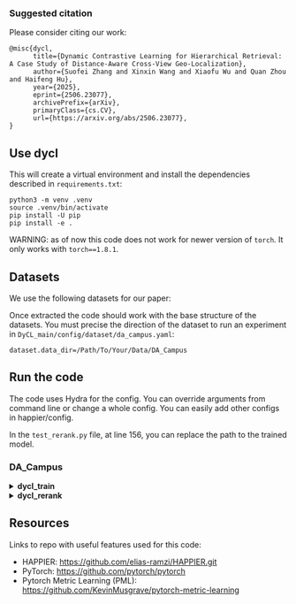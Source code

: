 

### Suggested citation

Please consider citing our work:

```
@misc{dycl,
      title={Dynamic Contrastive Learning for Hierarchical Retrieval: A Case Study of Distance-Aware Cross-View Geo-Localization}, 
      author={Suofei Zhang and Xinxin Wang and Xiaofu Wu and Quan Zhou and Haifeng Hu},
      year={2025},
      eprint={2506.23077},
      archivePrefix={arXiv},
      primaryClass={cs.CV},
      url={https://arxiv.org/abs/2506.23077}, 
}

```




## Use dycl

This will create a virtual environment and install the dependencies described in `requirements.txt`:

```
python3 -m venv .venv
source .venv/bin/activate
pip install -U pip
pip install -e .
```

WARNING: as of now this code does not work for newer version of `torch`. It only works with `torch==1.8.1`.


## Datasets

We use the following datasets for our paper:


Once extracted the code should work with the base structure of the datasets. You must precise the direction of the dataset to run an experiment in `DyCL_main/config/dataset/da_campus.yaml`:

```
dataset.data_dir=/Path/To/Your/Data/DA_Campus
```


## Run the code

The code uses Hydra for the config. You can override arguments from command line or change a whole config. You can easily add other configs in happier/config.

In the `test_rerank.py` file, at line 156, you can replace the path to the trained model.
### DA_Campus

<details>
  <summary><b>dycl_train</b></summary><br/>

```
CUDA_VISIBLE_DEVICES='0' python run_dycl.py \
'experience.experiment_name=dycl_da_campus' \
'experience.log_dir=experiments/dycl_train' \
experience.seed=0 \
experience.accuracy_calculator.compute_for_hierarchy_levels=[0,1,2] \
experience.accuracy_calculator.with_rerank=False \
experience.max_iter=300 \
experience.warmup_step=5 \
optimizer=da_campus \
model=resnet_ln \
transform=da_campus \
dataset=da_campus \
dataset_test=da_campus \
loss=dycl
```

</details>

<details>
  <summary><b>dycl_rerank</b></summary><br/>

```
CUDA_VISIBLE_DEVICES='0' python test_rerank.py \
'experience.experiment_name=dycl_da_campus' \
'experience.log_dir=experiments/dycl_rerank' \
experience.seed=0 \
experience.accuracy_calculator.compute_for_hierarchy_levels=[0,1,2] \
experience.accuracy_calculator.with_rerank=True \
experience.warmup_step=5 \
optimizer=da_campus \
model=resnet_ln \
transform=da_campus \
dataset=da_campus \
dataset_test=da_campus \
loss=dycl
```

</details>

## Resources

Links to repo with useful features used for this code:

- HAPPIER: https://github.com/elias-ramzi/HAPPIER.git
- PyTorch: https://github.com/pytorch/pytorch
- Pytorch Metric Learning (PML): https://github.com/KevinMusgrave/pytorch-metric-learning
